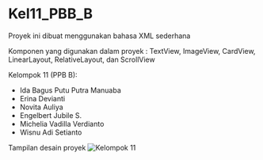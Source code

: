 # Kel11_PBB_B
Proyek ini dibuat menggunakan bahasa XML sederhana

Komponen yang digunakan dalam proyek : TextView, ImageView, CardView, LinearLayout, RelativeLayout, dan ScrollView

Kelompok 11 (PPB B):
- Ida Bagus Putu Putra Manuaba
- Erina Devianti
- Novita Auliya
- Engelbert Jubile S.
- Michelia Vadilla Verdianto
- Wisnu Adi Setianto

Tampilan desain proyek
![Kelompok 11](https://user-images.githubusercontent.com/75254027/165272079-12d0b177-9eba-4455-8c0d-0db44163abeb.png)
